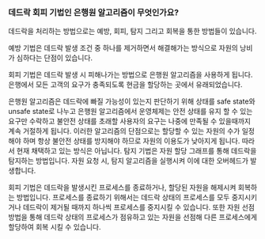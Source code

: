 ###  데드락 회피 기법인 은행원 알고리즘이 무엇인가요?
 
데드락을 처리하는 방법으로는 예방, 회피, 탐지 그리고 회복을 통한 방법들이 있습니다.

예방 기법은 데드락 발생 조건 중 하나를 제거하면서 해결해가는 방식으로 자원의 낭비가 심하다는 단점이 있습니다.

회피 기법은 데드락 발생 시 피해나가는 방법으로 은행원 알고리즘을 사용하게 됩니다. 은행에서 모든 고객의 요구가 충족되도록 현금을 할당하는 곳에서 유래되었습니다.

은행원 알고리즘은 데드락에 빠질 가능성이 있는지 판단하기 위해 상태를 safe state와 unsafe state로 나누고 은행원 알고리즘에서 운영체제는 안전 상태를 유지 할 수 있는 요구만 수락하고 불안전 상태를 초래할 사용자의 요구는 나중에 만족될 수 있을때까지 계속 거절하게 됩니다.
이러한 알고리즘의 단점으로는 할당할 수 있는 자원의 수가 일정해야 하며 항상 불안전 상태를 방지해야 하므로 자원의 이용도가 낮아지게 됩니다. 따라서 현재 채택하고 있는 방식은 아닙니다.
탐지 기법은 자원 할당 그래프를 통해 데드락을 탐지하는 방법입니다. 자원 요청 시, 탐지 알고리즘을 실행시켜 이에 대한 오버헤드가 발생합니다.

회피 기법은 데드락을 발생시킨 프로세스를 종료하거나, 할당된 자원을 해제시켜 회복하는 방법입니다.
프로세스를 종료하기 위해서는 데드락 상태의 프로세스를 모두 중지시키거나 데드락이 제거될 때까지 하나씩 프로세스를 중지시킬 수 있습니다.
또한 자원 선점 방법을 통해 데드락 상태의 프로세스가 점유하고 있는 자원을 선점해 다른 프로세스에게 할당하여 회복 시킬 수 있습니다.

